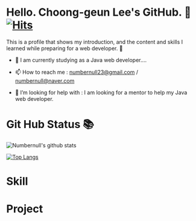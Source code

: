 # Hello. Choong-geun Lee's GitHub. :rocket: [![Hits](https://hits.seeyoufarm.com/api/count/incr/badge.svg?url=https%3A%2F%2Fgithub.com%2Fnumbernull%2Fhit-counter&count_bg=%2379C83D&title_bg=%23A80D0D&icon=&icon_color=%23E7E7E7&title=hits&edge_flat=false)](https://hits.seeyoufarm.com)

This is a profile that shows my introduction, and the content and skills I learned while preparing for a web developer. :ghost:

<!--
**Numbernull/Numbernull** is a ✨ _special_ ✨ repository because its `README.md` (this file) appears on your GitHub profile.

Here are some ideas to get you started:

- 🔭 I’m currently working on ...
- 🌱 I’m currently learning ...
- 👯 I’m looking to collaborate on ...
- 🤔 I’m looking for help with ...
- 💬 Ask me about ...
- 📫 How to reach me: ...
- 😄 Pronouns: ...
- ⚡ Fun fact: ...
--> 

- 🌱 I am currently studying as a Java web developer....

- 📫 How to reach me : numbernull23@gmail.com / numbernull@naver.com

- 🤔 I’m looking for help with : I am looking for a mentor to help my Java web developer.

# Git Hub Status :books:

![Numbernull's github stats](https://github-readme-stats.vercel.app/api?username=Numbernull&show_icons=true)

[![Top Langs](https://github-readme-stats.vercel.app/api/top-langs/?username=Numbernull)](https://github.com/Numbernull/github-readme-stats)

# Skill

# Project



